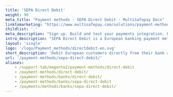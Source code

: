```yaml
---
title: 'SEPA Direct Debit'
weight: 90
meta_title: "Payment methods - SEPA Direct Debit - MultiSafepay Docs"
linktomarketing: "https://www.multisafepay.com/solutions/payment-methods/direct-debit"
childlist: '.'
meta_description: "Sign up. Build and test your payments integration. Explore our products and services. Use our API reference, SDKs, and wrappers. Get support."
intro_description: "SEPA Direct Debit is a European banking payment method where customers authorize automatic one-off or recurring debits directly from their bank account. It is available in 36 countries and supports Sofort and iDEAL."
layout: 'single'
logo: '/logo/Payment_methods/directdebit-en.svg' 
short_description: 'Debit European customers directly from their bank account.'
url: '/payment-methods/sepa-direct-debit/'
aliases:
    - /support-tab/magento2/payment-methods/direct-debit
    - /payment-methods/direct-debit/
    - /payment-methods/banks/direct-debit/
    - /payment-methods/banks/sepa-direct-debit
    - /payments/methods/banks/sepa-direct-debit/
---
```

